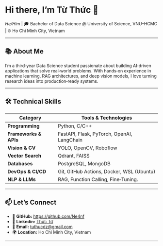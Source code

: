# Hi there, I’m **Từ Thức** 👋  
*He/Him* | 🎓 Bachelor of Data Science @ University of Science, VNU–HCMC | 🌐 Ho Chi Minh City, Vietnam

---

## 📚 About Me
I’m a third‑year Data Science student passionate about building AI‑driven applications that solve real‑world problems. With hands‑on experience in machine learning, RAG architectures, and deep vision models, I love turning research ideas into production‑ready systems.

---


## 🛠️ Technical Skills

| Category             | Tools & Technologies                          |
| -------------------- | --------------------------------------------- |
| **Programming**      | Python, C/C++                                 |
| **Frameworks & APIs**| FastAPI, Flask, PyTorch, OpenAI, LangChain    |
| **Vision & CV**      | YOLO, OpenCV, Roboflow                     |
| **Vector Search**    | Qdrant, FAISS                                 |
| **Databases**        | PostgreSQL, MongoDB                           |
| **DevOps & CI/CD**   | Git, GitHub Actions, Docker, WSL (Ubuntu)     |
| **NLP & LLMs**       | RAG, Function Calling, Fine‑Tuning.|


---

## 📫 Let’s Connect

- 🔗 **GitHub:** https://github.com/Ne4nf  
- 📄 **Linkedin:** [Thức Từ](https://www.linkedin.com/in/th%E1%BB%A9c-t%E1%BB%AB-23a085296/)  
- 📧 **Email:** tuthucdz@gmail.com  
- 🌍 **Location:** Ho Chi Minh City, Vietnam  

---


<!--
**Ne4nf/Ne4nf** is a ✨ _special_ ✨ repository because its `README.md` (this file) appears on your GitHub profile.

Here are some ideas to get you started:

- 🔭 I’m currently working on ...
- 🌱 I’m currently learning ...
- 👯 I’m looking to collaborate on ...
- 🤔 I’m looking for help with ...
- 💬 Ask me about ...
- 📫 How to reach me: ...
- 😄 Pronouns: ...
- ⚡ Fun fact: ...
-->
